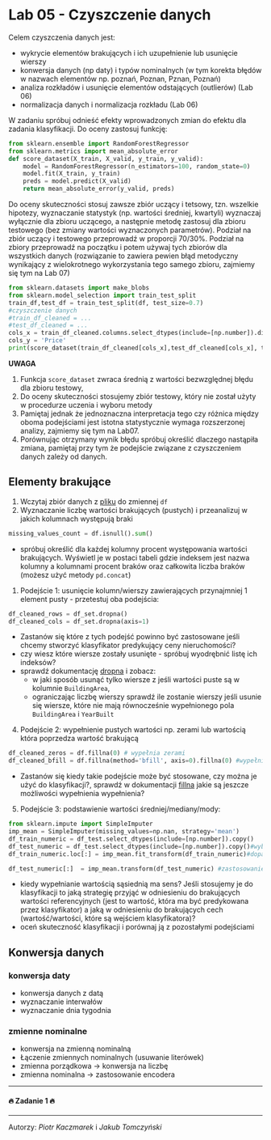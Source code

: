 # Lab 05 - Czyszczenie danych

Celem czyszczenia danych jest:
- wykrycie elementów brakujących i ich uzupełnienie lub usunięcie wierszy
- konwersja danych (np daty) i typów nominalnych (w tym korekta błędów w nazwach elementów np. poznań, Poznan, Pznan, Poznań)
- analiza rozkładów i usunięcie elementów odstających (outlierów) (Lab 06)
- normalizacja danych i normalizacja rozkładu (Lab 06)

W zadaniu spróbuj odnieść efekty wprowadzonych zmian do efektu dla zadania klasyfikacji. Do oceny zastosuj funkcję:
```Python
from sklearn.ensemble import RandomForestRegressor
from sklearn.metrics import mean_absolute_error
def score_dataset(X_train, X_valid, y_train, y_valid):
    model = RandomForestRegressor(n_estimators=100, random_state=0)
    model.fit(X_train, y_train)
    preds = model.predict(X_valid)
    return mean_absolute_error(y_valid, preds)
```
Do oceny skuteczności stosuj zawsze zbiór uczący i tetsowy, tzn. wszelkie hipotezy, wyznaczanie statystyk (np. wartości średniej, kwartyli) wyznaczaj wyłącznie dla zbioru uczącego, a następnie metodę zastosuj dla zbioru testowego (bez zmiany wartości wyznaczonych parametrów). Podział na zbiór uczący i testowego przeprowadź w proporcji 70/30%. Podział na zbiory przeprowadź na początku i potem używaj tych zbiorów dla wszystkich danych (rozwiązanie to zawiera pewien błąd metodyczny wynikający z wielokrotnego wykorzystania tego samego zbioru, zajmiemy się tym na Lab 07)
```Python
from sklearn.datasets import make_blobs
from sklearn.model_selection import train_test_split
train_df,test_df = train_test_split(df, test_size=0.7)
#czyszczenie danych
#train_df_cleaned = ...
#test_df_cleaned = ...
cols_x = train_df_cleaned.columns.select_dtypes(include=[np.number]).difference(['Price']) #wybiera tylko kolumny z wartosciami numerycznymi,za wyjątkiem kolumny z wartością referencyjną
cols_y = 'Price'
print(score_dataset(train_df_cleaned[cols_x],test_df_cleaned[cols_x], train_df_cleaned[cols_y], test_df_cleaned[cols_y]))

```


**UWAGA** 
1. Funkcja ``score_dataset`` zwraca średnią z wartości bezwzględnej błędu dla zbioru testowy, 
2. Do oceny skuteczności stosujemy zbiór testowy, który nie został użyty w procedurze uczenia i wyboru metody
3. Pamiętaj jednak że jednoznaczna interpretacja tego czy różnica między oboma podejściami jest istotna statystycznie wymaga rozszerzonej analizy, zajmiemy się tym na Lab07.
4. Porównując otrzymany wynik błędu spróbuj określić dlaczego nastąpiła zmiana, pamiętaj przy tym że podejście związane z czyszczeniem danych zależy od danych.  

## Elementy brakujące
1. Wczytaj zbiór danych z [pliku](./_resources/lab_05/melb_data.csv) do zmiennej ``df``
2. Wyznaczanie liczbę wartości brakujących (pustych) i przeanalizuj w jakich kolumnach występują braki
```Python
missing_values_count = df.isnull().sum()
```
- spróbuj określić dla każdej kolumny procent występowania wartości brakujących. Wyświetl je w postaci tabeli gdzie indeksem jest nazwa kolumny a kolumnami procent braków oraz całkowita liczba braków (możesz użyć metody ``pd.concat``)
1. Podejście 1: usunięcie kolumn/wierszy zawierających przynajmniej 1 element pusty - przetestuj oba podejścia:
```Python
df_cleaned_rows = df_set.dropna()
df_cleaned_cols = df_set.dropna(axis=1)
```
- Zastanów się które z tych podejść powinno być zastosowane jeśli chcemy stworzyć klasyfikator predykujący ceny nieruchomości?
- czy wiesz które wiersze zostały usunięte - spróbuj wyodrębnić listę ich indeksów?
- sprawdź dokumentację [dropna](https://pandas.pydata.org/pandas-docs/stable/reference/api/pandas.DataFrame.dropna.html) i zobacz:
  -  w jaki sposób usunąć tylko wiersze z jeśli wartości puste są w kolumnie ``BuildingArea``, 
  -  ograniczając liczbę wierszy sprawdź ile zostanie wierszy jeśli usunie się wiersze, które nie mają równocześnie wypełnionego pola ``BuildingArea`` i  ``YearBuilt``
4. Podejście 2: wypełnienie pustych wartości np. zerami lub wartością która poprzedza wartość brakującą
``` Python
df_cleaned_zeros = df.fillna(0) # wypełnia zerami
df_cleaned_bfill = df.fillna(method='bfill', axis=0).fillna(0) #wypełnia wartością poprzedzającą z kolumny, jeśli to niemożliwe, wstawia 0
```
- Zastanów się kiedy takie podejście może być stosowane, czy można je użyć do klasyfikacji?, sprawdź w dokumentacji [fillna](https://pandas.pydata.org/pandas-docs/stable/reference/api/pandas.DataFrame.fillna.html) jakie są jeszcze możliwości wypełnienia wypełnienia?


5. Podejście 3: podstawienie wartości średniej/mediany/mody:
``` Python
from sklearn.impute import SimpleImputer
imp_mean = SimpleImputer(missing_values=np.nan, strategy='mean') 
df_train_numeric = df_test.select_dtypes(include=[np.number]).copy()
df_test_numeric = df_test.select_dtypes(include=[np.number]).copy()#wybór tylko kolumn przechowujacych liczby, należy wykonać kopię obiektu
df_train_numeric.loc[:] = imp_mean.fit_transform(df_train_numeric)#dopasowanie parametrów (średnich) i transformacja zbioru uczącego

df_test_numeric[:]  = imp_mean.transform(df_test_numeric) #zastosowanie modelu do transformacji zbioru testowego (bez wyznaczania parametrów)
```
- kiedy wypełnianie wartością sąsiednią ma sens? Jeśli stosujemy je do klasyfikacji to jaką strategię przyjąć w odniesieniu do brakujących wartości referencyjnych (jest to wartość, która ma być predykowana przez klasyfikator) a jaką w odniesieniu do brakujących cech (wartość/wartości, które są wejściem klasyfikatora)?
- oceń skuteczność klasyfikacji i porównaj ją z pozostałymi podejściami


## Konwersja danych
### konwersja daty
- konwersja danych z datą
- wyznaczanie interwałów
- wyznaczanie dnia tygodnia

### zmienne nominalne
- konwersja na zmienną nominalną
- Łączenie zmiennych nominalnych (usuwanie literówek)
- zmienna porządkowa -> konwersja na liczbę
- zmienna nominalna -> zastosowanie encodera


---

#### 🔥 Zadanie 1 🔥



---
Autorzy: *Piotr Kaczmarek* i *Jakub Tomczyński*

